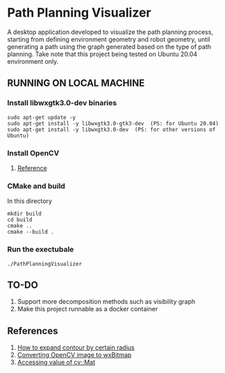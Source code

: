# Path Planning Visualizer
A desktop application developed to visualize the path planning process, starting from defining environment geometry and robot geometry, until generating a path using the graph generated based on the type of path planning. 
Take note that this project being tested on Ubuntu 20.04 environment only.

## RUNNING ON LOCAL MACHINE

### Install libwxgtk3.0-dev binaries
```
sudo apt-get update -y
sudo apt-get install -y libwxgtk3.0-gtk3-dev  (PS: for Ubuntu 20.04)
sudo apt-get install -y libwxgtk3.0-dev  (PS: for other versions of Ubuntu)
```

### Install OpenCV 
1. [Reference](https://docs.opencv.org/4.x/d7/d9f/tutorial_linux_install.html)

### CMake and build
In this directory
```
mkdir build
cd build
cmake ..
cmake --build .
```

### Run the exectubale
```
./PathPlanningVisualizer
```

## TO-DO
1. Support more decomposition methods such as visibility graph
2. Make this project runnable as a docker container

## References
1. [How to expand contour by certain radius](https://stackoverflow.com/questions/58981397/how-to-dilate-a-contour-by-a-specific-number-of-pixels-without-iterating-over-e)
2. [Converting OpenCV image to wxBitmap](https://github.com/PBfordev/wxopencvtest)
3. [Accessing value of cv::Mat](https://docs.opencv.org/3.3.0/db/da5/tutorial_how_to_scan_images.html)
